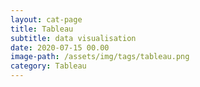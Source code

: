```yaml
---
layout: cat-page
title: Tableau
subtitle: data visualisation
date: 2020-07-15 00.00
image-path: /assets/img/tags/tableau.png
category: Tableau
---
```

